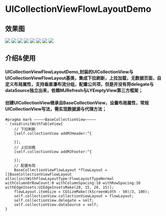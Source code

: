 # UICollectionViewFlowLayoutDemo
## 效果图
![](https://github.com/qianfei1993/UICollectionViewFlowLayoutDemo/blob/master/UICollectionViewFlowLayoutDemo/Resources/1.png)
![](https://github.com/qianfei1993/UICollectionViewFlowLayoutDemo/blob/master/UICollectionViewFlowLayoutDemo/Resources/2.png)
![](https://github.com/qianfei1993/UICollectionViewFlowLayoutDemo/blob/master/UICollectionViewFlowLayoutDemo/Resources/3.png)
![](https://github.com/qianfei1993/UICollectionViewFlowLayoutDemo/blob/master/UICollectionViewFlowLayoutDemo/Resources/4.png)
![](https://github.com/qianfei1993/UICollectionViewFlowLayoutDemo/blob/master/UICollectionViewFlowLayoutDemo/Resources/5.png)
![](https://github.com/qianfei1993/UICollectionViewFlowLayoutDemo/blob/master/UICollectionViewFlowLayoutDemo/Resources/6.png)
![](https://github.com/qianfei1993/UICollectionViewFlowLayoutDemo/blob/master/UICollectionViewFlowLayoutDemo/Resources/7.png)
![](https://github.com/qianfei1993/UICollectionViewFlowLayoutDemo/blob/master/UICollectionViewFlowLayoutDemo/Resources/8.png)

## 介绍&使用
#### UICollectionViewFlowLayoutDemo,封装的UICollectionView与UICollectionViewFlowLayout基类，集成下拉刷新，上拉加载，无数据页面，自定义布局属性，支持垂直瀑布流分组，配置公共项，但是并没有将delegate与dataSource独立出来，依赖MJRefresh与LYEmptyView第三方框架；
#### 创建UICollectionView继承自BaseCollectionView，设置布局属性，常规UICollectionView写法，需实现数据源与代理方法；
```
#pragma mark —————BaseCollectionView—————
- (void)initWithTableView{
    // 下拉刷新
    [self.collectionView addMJHeader:^{
        
    }];
    // 上拉加载
    [self.collectionView addMJFooter:^{
      
    }];
    // 配置布局
    BaseCollectionViewFlowLayout *flowLayout = [[BaseCollectionViewFlowLayout alloc]initWithFlowLayoutType:FlowLayoutTypeNormal withColumnOrRowCount:0 withColumnSpacing:10 withRowSpacing:10 withEdgeInsets:UIEdgeInsetsMake(20, 15, 20, 15)];
    flowLayout.itemSize = CGSizeMake((kScreenWidth - 50)/3, 100);
    self.collectionView.collectionViewLayout = flowLayout;
    self.collectionView.delegate = self;
    self.collectionView.dataSource = self;
}
```
